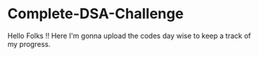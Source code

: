 # Complete-DSA-Challenge
Hello Folks !! Here I'm gonna upload the codes day wise to keep a track of my progress. 
